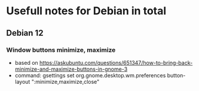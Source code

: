 # Usefull notes for Debian in total

## Debian 12

### Window buttons minimize, maximize
* based on https://askubuntu.com/questions/651347/how-to-bring-back-minimize-and-maximize-buttons-in-gnome-3
* command:
    gsettings set org.gnome.desktop.wm.preferences button-layout ":minimize,maximize,close"